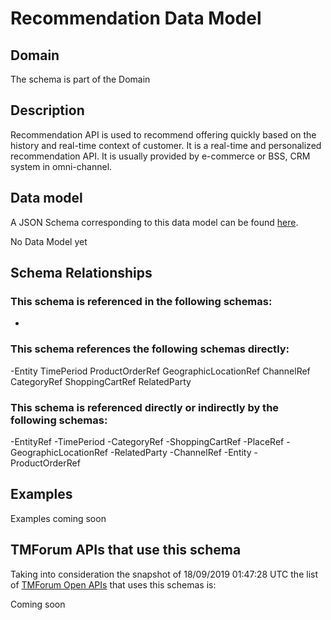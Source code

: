 # Recommendation Data Model

## Domain

The  schema is part of the  Domain

## Description

Recommendation API is used to recommend offering quickly based on the history and real-time context of customer. It is a real-time and personalized recommendation API. It is usually provided by e-commerce or BSS, CRM system in omni-channel.

## Data model

A JSON Schema corresponding to this data model can be found
[here](https://github.com/tmforum-rand/schemas/blob/master/Product/Recommendation.schema.json).

No Data Model yet

## Schema Relationships

### This schema is referenced in the following schemas:

-

### This schema references the following schemas directly:

-Entity
TimePeriod
ProductOrderRef
GeographicLocationRef
ChannelRef
CategoryRef
ShoppingCartRef
RelatedParty

### This schema is referenced directly or indirectly by the following schemas:

-EntityRef
-TimePeriod
-CategoryRef
-ShoppingCartRef
-PlaceRef
-GeographicLocationRef
-RelatedParty
-ChannelRef
-Entity
-ProductOrderRef



## Examples

Examples coming soon

## TMForum APIs that use this schema

Taking into consideration the snapshot of 18/09/2019 01:47:28 UTC the list of [TMForum Open APIs](https://www.tmforum.org/open-apis/) that uses this schemas is:

Coming soon
